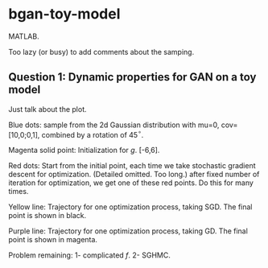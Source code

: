 # bgan-toy-model
MATLAB.

Too lazy (or busy) to add comments about the samping.
 
## Question 1: Dynamic properties for GAN on a toy model ##

Just talk about the plot.

Blue dots: sample from the 2d Gaussian distribution with mu=0, cov=[10,0;0,1], combined by a rotation of 45$^{\circ}$.

Magenta solid point: Initialization for $g$. [-6,6].

Red dots: Start from the initial point, each time we take stochastic gradient descent for optimization. (Detailed omitted. Too long.) after fixed number of iteration for optimization, we get one of these red points. Do this for many times.

Yellow line: Trajectory for one optimization process, taking SGD. The final point is shown in black.

Purple line: Trajectory for one optimization process, taking GD. The final point is shown in magenta.

Problem remaining: 1- complicated $f$. 2- SGHMC. 
